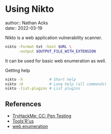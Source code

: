 # Using Nikto

author:: Nathan Acks  
date:: 2022-03-19

Nikto is a web application vulnerability scanner.

```bash
nikto -Format txt -host $URL \
      -output $OUTPUT_FILE_WITH_EXTENSION
```

It can be used for basic web enumeration as well.

Getting help

```bash
nikto -h            # Short help
nikto -H            # Long help (all commands)
nikto -list-plugins # List plugins
```

## References

* [TryHackMe: CC: Pen Testing](tryhackme-cc-pen-testing.md)
* [Tools'R'us](tryhackme-tools-r-us.md)
* [web enumeration](https://pentesting.one2bla.me/enumeration/web-enumeration)
